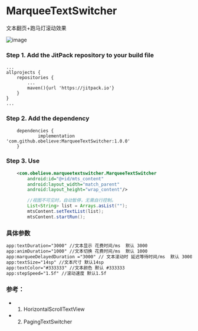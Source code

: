 # MarqueeTextSwitcher
文本翻页+跑马灯滚动效果

![image](https://thumbsnap.com/i/bfQkkmjg.gif)


### Step 1. Add the JitPack repository to your build file
```
...
allprojects {
    repositories {
        ...
        maven(){url 'https://jitpack.io'}
    }
}
...
```
### Step 2. Add the dependency
```
	dependencies {
	        implementation 'com.github.obelieve:MarqueeTextSwitcher:1.0.0'
	}
```

### Step 3. Use
```xml
    <com.obelieve.marqueetextswitcher.MarqueeTextSwitcher
        android:id="@+id/mts_content"
        android:layout_width="match_parent"
        android:layout_height="wrap_content"/>
```
```java
        //视图不可见时，自动暂停，无需自行控制。
        List<String> list = Arrays.asList("");
        mtsContent.setTextList(list);
        mtsContent.startRun();
```
### 具体参数
```xml
app:textDuration="3000" //文本显示 花费时间/ms  默认 3000
app:animDuration="1000" //文本切换 花费时间/ms  默认 1000
app:marqueeDelayedDuration ="3000" // 文本滚动时 延迟等待时间/ms  默认 3000
app:textSize="14sp" //文本尺寸 默认14sp
app:textColor="#333333" //文本颜色 默认 #333333
app:stepSpeed="1.5f" //滚动速度 默认1.5f
```

### 参考：
- 1. HorizontalScrollTextView
- 2. PagingTextSwitcher
